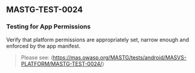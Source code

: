 ##  MASTG-TEST-0024

### Testing for App Permissions

Verify that platform permissions are appropriately set, narrow enough and enforced by the app manifest.

> Please see: (https://mas.owasp.org/MASTG/tests/android/MASVS-PLATFORM/MASTG-TEST-0024/)